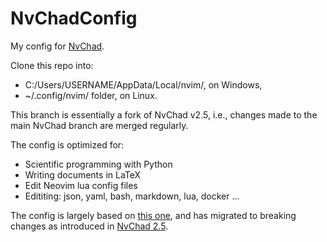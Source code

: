 # NvChadConfig

My config for [NvChad](https://nvchad.com/).

Clone this repo into:

- C:/Users/USERNAME/AppData/Local/nvim/, on Windows,
- ~/.config/nvim/ folder, on Linux.

This branch is essentially a fork of NvChad v2.5, i.e., changes made to the main NvChad branch are merged regularly.

The config is optimized for:

- Scientific programming with Python
- Writing documents in LaTeX
- Edit Neovim lua config files
- Edititing: json, yaml, bash, markdown, lua, docker ...

The config is largely based on [this one](https://www.youtube.com/watch?v=4BnVeOUeZxc), and has migrated to breaking changes as introduced in [NvChad 2.5](https://nvchad.com/news/v2.5_release/).
